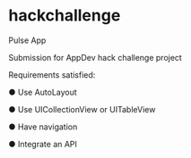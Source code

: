 # hackchallenge

Pulse App

Submission for AppDev hack challenge project


Requirements satisfied:

● Use AutoLayout

● Use UICollectionView or UITableView

● Have navigation

● Integrate an API
